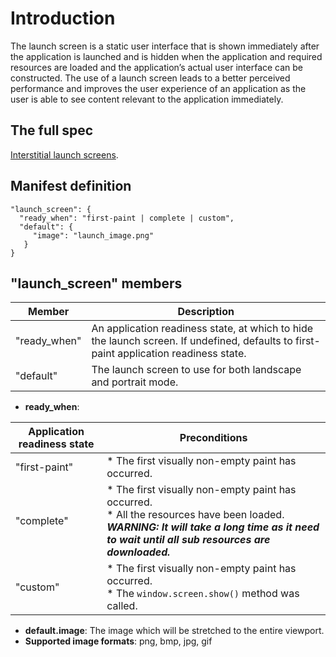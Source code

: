 # Introduction

The launch screen is a static user interface that is shown immediately after the application is launched and is hidden when the application and required resources are loaded and the application’s actual user interface can be constructed. The use of a launch screen leads to a better perceived performance and improves the user experience of an application as the user is able to see content relevant to the application immediately.

## The full spec

[Interstitial launch screens](https://docs.google.com/a/intel.com/document/d/17PuNuHRTQuREUpaCvj-eEx7uYi2avd-VW-oaMXMpvwo/edit).

## Manifest definition

```
"launch_screen": {
  "ready_when": "first-paint | complete | custom",
  "default": {
     "image": "launch_image.png"
   }
}
```

## "launch_screen" members
Member | Description
--- | ---
"ready_when" |  An application readiness state, at which to hide the launch screen. If undefined, defaults to first-paint application readiness state.
"default" | The launch screen to use for both landscape and portrait mode.


* **ready_when**:

Application readiness state | Preconditions
--- | ---
"first-paint" | * The first visually non-empty paint has occurred.
"complete" | * The first visually non-empty paint has occurred. <br> * All the resources have been loaded.<br> **_WARNING: It will take a long time as it need to wait until all sub resources are downloaded._**
"custom" | * The first visually non-empty paint has occurred. <br> * The ```window.screen.show()``` method was called.


* **default.image**: The image which will be stretched to the entire viewport.
* **Supported image formats**: png, bmp, jpg, gif<br>
